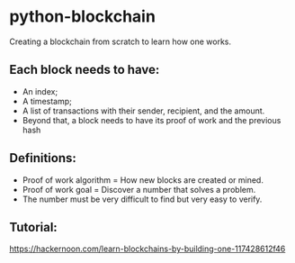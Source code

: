 # python-blockchain
Creating a blockchain from scratch to learn how one works.

## Each block needs to have:
* An index;
* A timestamp;
* A list of transactions with their sender, recipient, and the amount.
* Beyond that, a block needs to have its proof of work and the previous hash

## Definitions:
- Proof of work algorithm = How new blocks are created or mined.
- Proof of work goal = Discover a number that solves a problem.
- The number must be very difficult to find but very easy to verify.

## Tutorial:
https://hackernoon.com/learn-blockchains-by-building-one-117428612f46
